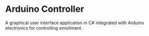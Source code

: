 # Arduino Controller
A graphical user interface application in C# integrated with Arduino electronics for controlling enrollment.
